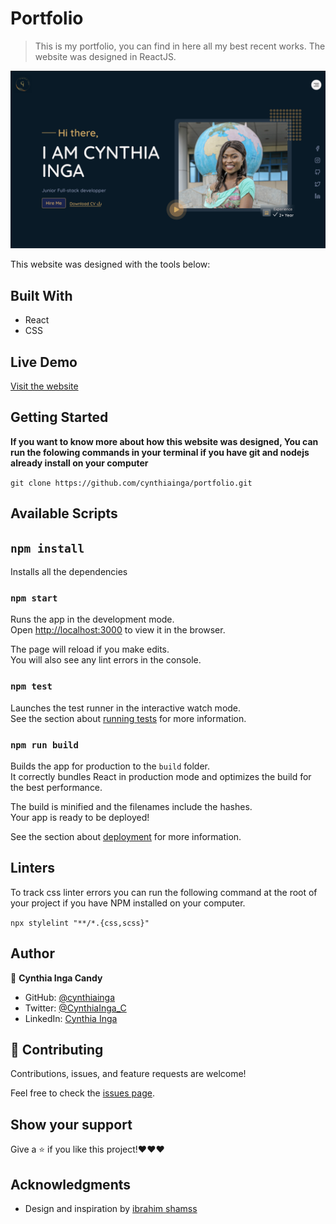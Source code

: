 # Portfolio

> This is my portfolio, you can find in here all my best recent works. The website was designed in ReactJS.

![screenshot](./screenshot.png)

This website was designed with the tools below:

## Built With

- React
- CSS

## Live Demo

[Visit the website]()

## Getting Started

**If you want to know more about how this website was designed, You can run the folowing commands in your terminal if you have git and nodejs already install on your computer**

`git clone https://github.com/cynthiainga/portfolio.git`

## Available Scripts

## `npm install`

Installs all the dependencies

### `npm start`

Runs the app in the development mode.<br />
Open [http://localhost:3000](http://localhost:3000) to view it in the browser.

The page will reload if you make edits.<br />
You will also see any lint errors in the console.

### `npm test`

Launches the test runner in the interactive watch mode.<br />
See the section about [running tests](https://facebook.github.io/create-react-app/docs/running-tests) for more information.

### `npm run build`

Builds the app for production to the `build` folder.<br />
It correctly bundles React in production mode and optimizes the build for the best performance.

The build is minified and the filenames include the hashes.<br />
Your app is ready to be deployed!

See the section about [deployment](https://facebook.github.io/create-react-app/docs/deployment) for more information.

## Linters

To track css linter errors you can run the following command at the root of your project if you have NPM installed on your computer.

`npx stylelint "**/*.{css,scss}"`

## Author

👤 **Cynthia Inga Candy**

- GitHub: [@cynthiainga](https://github.com/cynthiainga)
- Twitter: [@CynthiaInga_C](https://twitter.com/CynthiaInga_C)
- LinkedIn: [Cynthia Inga](https://www.linkedin.com/in/cynthia-inga/)

## 🤝 Contributing

Contributions, issues, and feature requests are welcome!

Feel free to check the [issues page](https://github.com/cynthiainga/portfolio/issues).

## Show your support

Give a ⭐️ if you like this project!❤️❤️❤️

## Acknowledgments

- Design and inspiration by [ibrahim shamss](https://www.behance.net/Ibrahim_Shamss)
